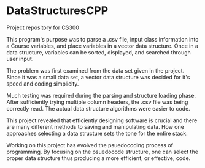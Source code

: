 # DataStructuresCPP
Project repository for CS300 

This program's purpose was to parse a .csv file, input class information into a Course variables, and place variables in a vector data structure.  Once in a data structure, variables can be sorted, displayed, and searched through user input. 

The problem was first examined from the data set given in the project.  Since it was a small data set, a vector data structure was decided for it's speed and coding simplicity. 

Much testing was required during the parsing and structure loading phase.  After sufficiently trying multiple column headers, the .csv file was being correctly read.  The actual data structure algorithms were easier to code. 

This project revealed that efficiently designing software is crucial and there are many different methods to saving and manipulating data.  How one approaches selecting a data structure sets the tone for the entire stack. 

Working on this project has evolved the psuedocoding process of programming.  By focusing on the psuedocode structure, one can select the proper data structure thus producing a more efficient, or effective, code. 
